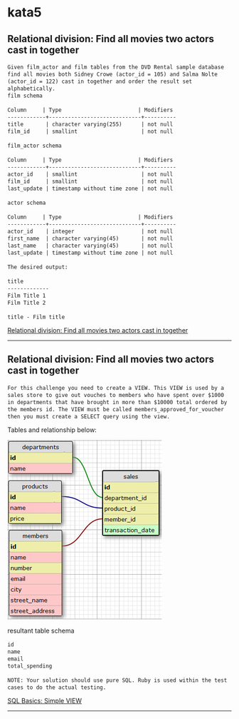 # kata5

## Relational division: Find all movies two actors cast in together

    Given film_actor and film tables from the DVD Rental sample database find all movies both Sidney Crowe (actor_id = 105) and Salma Nolte (actor_id = 122) cast in together and order the result set alphabetically.  
    film schema  

    Column     | Type                        | Modifiers
    ------------+-----------------------------+----------
    title       | character varying(255)      | not null
    film_id     | smallint                    | not null

    film_actor schema  

    Column     | Type                        | Modifiers
    ------------+-----------------------------+----------
    actor_id    | smallint                    | not null
    film_id     | smallint                    | not null
    last_update | timestamp without time zone | not null 

    actor schema  

    Column     | Type                        | Modifiers
    ------------+-----------------------------+----------
    actor_id    | integer                     | not null 
    first_name  | character varying(45)       | not null
    last_name   | character varying(45)       | not null
    last_update | timestamp without time zone | not null 

    The desired output:  

    title
    -------------
    Film Title 1
    Film Title 2

    title - Film title

[Relational division: Find all movies two actors cast in together](https://www.codewars.com/kata/5817b124e7f4576fd00020a2)

-----------------------------------------------------------------------------------------------------------------------------

## Relational division: Find all movies two actors cast in together

    For this challenge you need to create a VIEW. This VIEW is used by a sales store to give out vouches to members who have spent over $1000 in departments that have brought in more than $10000 total ordered by the members id. The VIEW must be called members_approved_for_voucher then you must create a SELECT query using the view.  

  Tables and relationship below:

  ![tables_relations](./SQLBasicsSimpleVIEW/tables_relations.png?raw=true "tables_relations")  

  resultant table schema  

    id
    name
    email
    total_spending

    NOTE: Your solution should use pure SQL. Ruby is used within the test cases to do the actual testing.

[SQL Basics: Simple VIEW](https://www.codewars.com/kata/5811527d9d278b242f000006)

-----------------------------------------------------------------------------------------------------------------------------